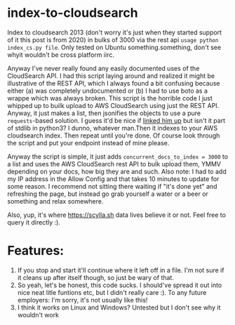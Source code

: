 # index-to-cloudsearch
Index to cloudsearch 2013 (don't worry it's just when they started support of it this post is from 2020) in bulks of 3000 via the rest api `usage python index_cs.py file`. Only tested on Ubuntu something.something, don't see whyit wouldn't be cross platform iirc.

Anyway I've never really found any easily documented uses of the CloudSearch API. I had this script laying around and realized it might be illustrative of the REST API, which I always found a bit confusing because either (a) was completely undocumented or (b) I had to use boto as a wrappe which was always broken. This script is the horrible code I just whipped up to builk upload to AWS CloudSearch using just the REST API. Anyway, it just makes a list, then jsonifies the objects to use a pure `requests`-based solution. I guess it'd be nice if [linked him up](https://requests.readthedocs.io/en/master/) but isn't it part of stdlib in python3? I dunno, whatever man.Then it indexes to your AWS cloudsearch index. Then repeat until you're done. Of course look through the script and put your endpoint instead of mine please.

Anyway the script is simple, it just adds  `concurrent_docs_to_index = 3000` to a list and uses the AWS CloudSearch rest API to bulk upload them, YMMV depending on your docs, how big they are and such. Also note: I had to add my IP address in the Allow Config and that takes 10 minutes to update for some reason. I recommend not sitting there waiting if "it's done yet" and refreshing the page, but instead go grab yourself a water or a beer or something and relax somewhere.

Also, yup, it's where https://scylla.sh data lives believe it or not. Feel free to query it directly :).

# Features:

1. If you stop and start it'll continue where it left off in a file. I'm not sure if it cleans up after itself though, so just be wary of that.
2. So yeah, let's be honest, this code sucks. I should've spread it out into nice neat litle funtions etc, but I didn't really care :). To any future employers: I'm sorry, it's not usually like this!
3. I think it works on Linux and Windows? Untested but I don't see why it wouldn't work

